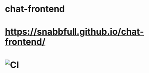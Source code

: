 # chat-frontend

# https://snabbfull.github.io/chat-frontend/

# ![CI](https://github.com/snabbfull/chat-frontend/actions/workflows/web.yml/badge.svg)
